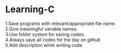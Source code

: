# Learning-C

1.Save programs with relevant/appropriate file name.\
2.Give meaningful variable names.\
3.Use folder system for saving codes.\
4.Always save all codes for the day on github\
5.Add description while writing code 
